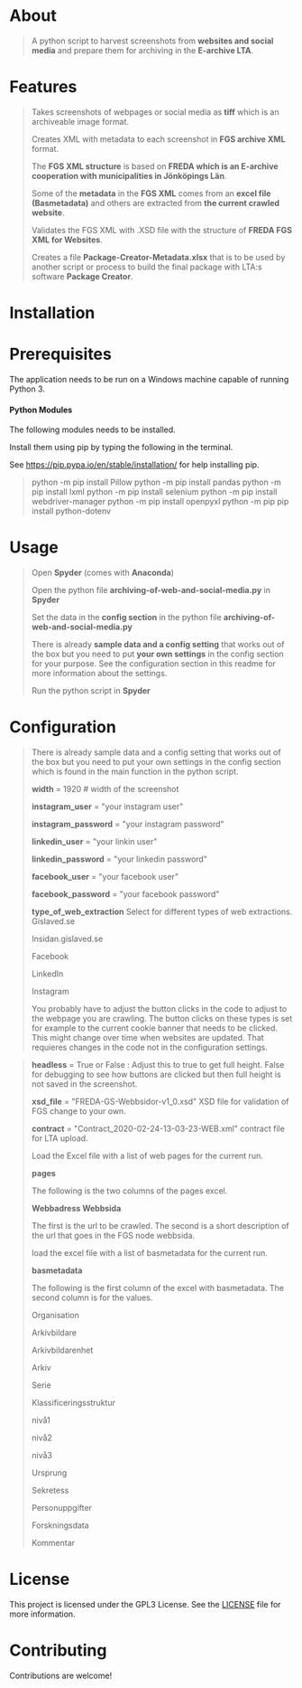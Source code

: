 # About
> A python script to harvest screenshots from **websites and social media** and prepare them for archiving in the **E-archive LTA**.
> 
# Features
>Takes screenshots of webpages or social media as **tiff** which is an archiveable image format.
>
>Creates XML with metadata to each screenshot in **FGS archive XML** format.
>
>The **FGS XML structure** is based on **FREDA which is an E-archive cooperation with municipalities in Jönköpings Län**.
>
>Some of the **metadata** in the **FGS XML** comes from an **excel file (Basmetadata)** and others are extracted from **the current crawled website**.
>
>Validates the FGS XML with .XSD file with the structure of **FREDA FGS XML for Websites**.
>
>Creates a file **Package-Creator-Metadata.xlsx** that is to be used by another script or process to build the final package with LTA:s software **Package Creator**.
>
# Installation


# Prerequisites
The application needs to be run on a Windows machine capable of running Python 3.
 

#### Python Modules
The following modules needs to be installed.
 
Install them using pip by typing the following in the terminal.
 
See https://pip.pypa.io/en/stable/installation/ for help installing pip.
 
>python -m pip install Pillow
>python -m pip install pandas
>python -m pip install lxml
>python -m pip install selenium
>python -m pip install webdriver-manager
>python -m pip install openpyxl
>python -m pip pip install python-dotenv

# Usage
>Open **Spyder** (comes with **Anaconda**)
>
>Open the python file **archiving-of-web-and-social-media.py** in **Spyder**
>
>Set the data in the **config section** in the python file **archiving-of-web-and-social-media.py**
>
>There is already **sample data and a config setting** that works out of the box
>but you need to put **your own settings** in the config section for your purpose.
>See the configuration section in this readme for more information about the settings.
>
>Run the python script in **Spyder**
>
# Configuration
>There is already sample data and a config setting that works out of the box but you need to put your own settings in the config section which is found in the main function in the python script.
>
>**width** = 1920 # width of the screenshot
>
>**instagram_user** = "your instagram user"
>
>**instagram_password** = "your instagram password"
>
>**linkedin_user** = "your linkin user"
>
>**linkedin_password** = "your linkedin password"
>
>**facebook_user** = "your facebook user"
>
>**facebook_password** = "your facebook password"
>
>**type_of_web_extraction**  Select for different types of web extractions.
>Gislaved.se   
>
>Insidan.gislaved.se
>
>Facebook
>
>LinkedIn
>
>Instagram
>
>You probably have to adjust the button clicks in the code to adjust to the webpage you are crawling.
>The button clicks on these types is set for example to the current cookie banner that needs to be clicked. This might change over time when websites are updated. That requieres changes in the code not in the configuration settings.
>

>
>**headless** = True or False : Adjust this to true to get full height. False for debugging to see how buttons are clicked but then full height is not saved in the screenshot.
>
>**xsd_file** = "FREDA-GS-Webbsidor-v1_0.xsd" XSD file for validation of FGS change to your own.
>
>**contract** = "Contract_2020-02-24-13-03-23-WEB.xml" contract file for LTA upload.
>
>Load the Excel file with a list of web pages for the current run.
>
>**pages**
>
>The following is the two columns of the pages excel.
>
>**Webbadress	Webbsida**
>
>The first is the url to be crawled.
>The second is a short description of the url that goes in the FGS node webbsida.
>
>load the excel file with a list of basmetadata for the  current run.
>
>**basmetadata**
>
>The following is the first column of the excel with basmetadata. The second column is for the values.
>
>
>Organisation
>
>Arkivbildare
>
>Arkivbildarenhet
>
>Arkiv
>
>Serie
>
>Klassificeringsstruktur
>
>nivå1
>
>nivå2
>
>nivå3
>
>Ursprung
>
>Sekretess
>
>Personuppgifter
>
>Forskningsdata
>
>Kommentar
 
# License
This project is licensed under the GPL3 License. See the [LICENSE](LICENSE.txt) file for more information.  

# Contributing
Contributions are welcome! 


